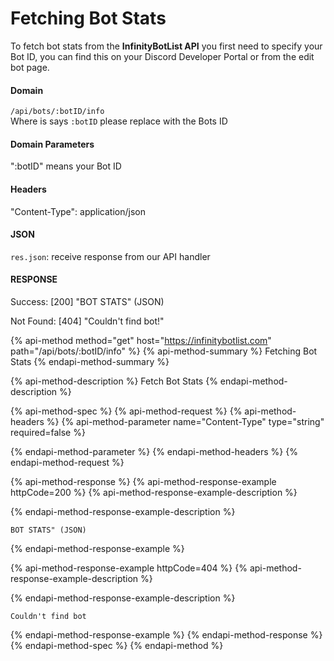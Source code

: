 # Fetching Bot Stats

To fetch bot stats from the **InfinityBotList API** you first need to specify your Bot ID, you can find this on your Discord Developer Portal or from the edit bot page.

#### Domain

`/api/bots/:botID/info`  
Where is says `:botID` please replace with the Bots ID

#### Domain Parameters

":botID" means your Bot ID

#### Headers

"Content-Type": application/json

#### JSON

`res.json`: receive response from our API handler

#### RESPONSE

Success: \[200\] "BOT STATS" \(JSON\)

Not Found: \[404\] "Couldn't find bot!"

{% api-method method="get" host="https://infinitybotlist.com" path="/api/bots/:botID/info" %}
{% api-method-summary %}
Fetching Bot Stats
{% endapi-method-summary %}

{% api-method-description %}
Fetch Bot Stats
{% endapi-method-description %}

{% api-method-spec %}
{% api-method-request %}
{% api-method-headers %}
{% api-method-parameter name="Content-Type" type="string" required=false %}

{% endapi-method-parameter %}
{% endapi-method-headers %}
{% endapi-method-request %}

{% api-method-response %}
{% api-method-response-example httpCode=200 %}
{% api-method-response-example-description %}

{% endapi-method-response-example-description %}

```
BOT STATS" (JSON)
```
{% endapi-method-response-example %}

{% api-method-response-example httpCode=404 %}
{% api-method-response-example-description %}

{% endapi-method-response-example-description %}

```
Couldn't find bot
```
{% endapi-method-response-example %}
{% endapi-method-response %}
{% endapi-method-spec %}
{% endapi-method %}

